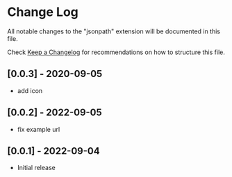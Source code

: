 # Change Log

All notable changes to the "jsonpath" extension will be documented in this file.

Check [Keep a Changelog](http://keepachangelog.com/) for recommendations on how to structure this file.

## [0.0.3] - 2020-09-05

- add icon

## [0.0.2] - 2022-09-05

- fix example url

## [0.0.1] - 2022-09-04

- Initial release